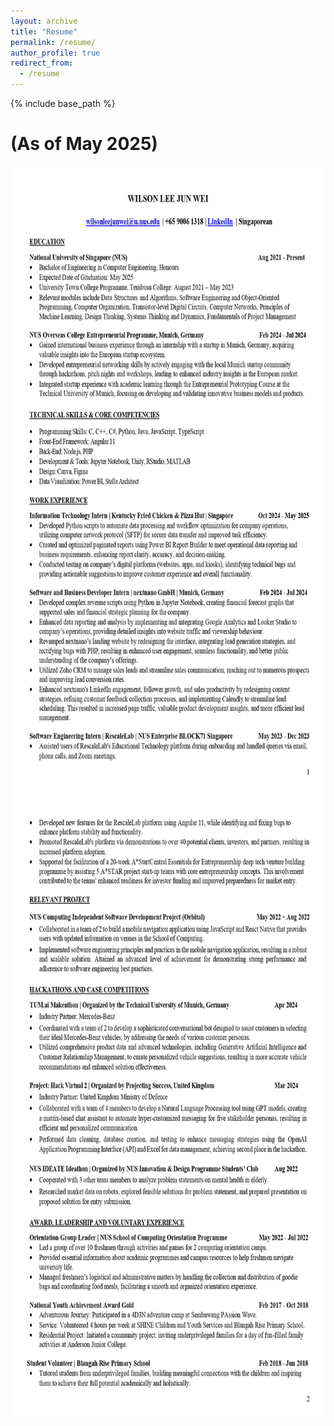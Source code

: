 ```yaml
---
layout: archive
title: "Resume"
permalink: /resume/
author_profile: true
redirect_from:
  - /resume
---
```


{% include base_path %}

# (As of May 2025)

<img src="/images/Wilson_resume_may.jpg" height="1000px" width="800px">
<img src="/images/Wilson_Resume_Feb_2.jpg" height="1000px" width="800px">
